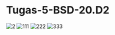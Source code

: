 # Tugas-5-BSD-20.D2
![2](https://user-images.githubusercontent.com/106641416/171320490-968f54e9-5486-489c-ae02-5a6a32af5d22.PNG)
![111](https://user-images.githubusercontent.com/106641416/171320496-7d206bda-0f52-400b-be32-fdc42c733255.PNG)
![222](https://user-images.githubusercontent.com/106641416/171320501-739e968f-d46b-4bb5-be68-f5b310743dfd.PNG)
![333](https://user-images.githubusercontent.com/106641416/171320508-6cb7b0ae-e059-473d-94bf-e6de15d77f64.PNG)
